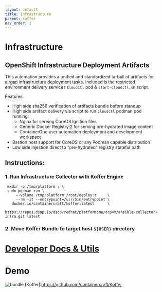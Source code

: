 ```yaml
---
layout: default
title: Infrastructure
parent: koffer
nav_order: 1
---
```


# Infrastructure
## OpenShift Infrastructure Deployment Artifacts
This automation provides a unified and standardized tarball of artifacts for
airgap infrastructure deployment tasks. Included is the restricted environment
delivery services `CloudCtl` pod & `start-cloudctl.sh` script.

Features:
  - High side sha256 verification of artifacts bundle before standup
  - High side artifact delivery via script to run `cloudctl` podman pod running:
    - Nginx for serving CoreOS Ignition files
    - Generic Docker Registry:2 for serving pre-hydrated image content
    - ContainerOne user automation deployment and development workspace
  - Bastion host support for CoreOS or any Podman capable distribution
  - Low side injestion direct to "pre-hydrated" registry stateful path

## Instructions:
### 1. Run Infrastructure Collector with Koffer Engine
```
 mkdir -p /tmp/platform ; \
 sudo podman run \
     --volume /tmp/platform:/root/deploy:z     \
     --rm -it --entrypoint=/usr/bin/entrypoint \
   docker.io/containercraft/koffer:latest      \
   https://repo1.dsop.io/dsop/redhat/platformone/ocp4x/ansible/collector-infra.git latest

```
### 2. Move Koffer Bundle to target host `${USER}` directory
# [Developer Docs & Utils](./dev)
# Demo
![bundle](./web/bundle.svg)
[Koffer]:https://github.com/containercraft/Koffer
